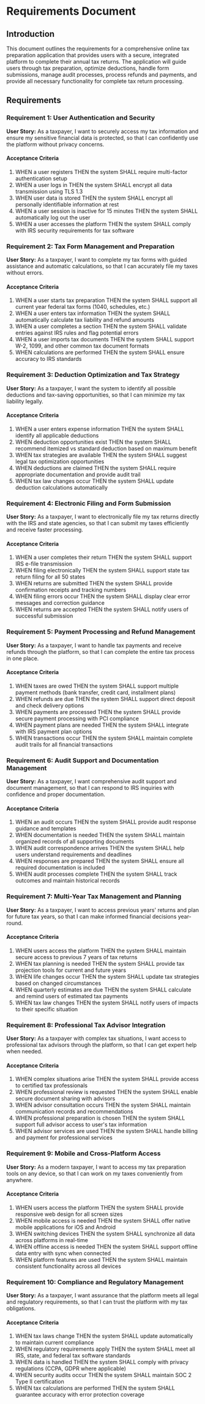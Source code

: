 # Requirements Document

## Introduction

This document outlines the requirements for a comprehensive online tax preparation application that provides users with a secure, integrated platform to complete their annual tax returns. The application will guide users through tax preparation, optimize deductions, handle form submissions, manage audit processes, process refunds and payments, and provide all necessary functionality for complete tax return processing.

## Requirements

### Requirement 1: User Authentication and Security

**User Story:** As a taxpayer, I want to securely access my tax information and ensure my sensitive financial data is protected, so that I can confidently use the platform without privacy concerns.

#### Acceptance Criteria

1. WHEN a user registers THEN the system SHALL require multi-factor authentication setup
2. WHEN a user logs in THEN the system SHALL encrypt all data transmission using TLS 1.3
3. WHEN user data is stored THEN the system SHALL encrypt all personally identifiable information at rest
4. WHEN a user session is inactive for 15 minutes THEN the system SHALL automatically log out the user
5. WHEN a user accesses the platform THEN the system SHALL comply with IRS security requirements for tax software

### Requirement 2: Tax Form Management and Preparation

**User Story:** As a taxpayer, I want to complete my tax forms with guided assistance and automatic calculations, so that I can accurately file my taxes without errors.

#### Acceptance Criteria

1. WHEN a user starts tax preparation THEN the system SHALL support all current year federal tax forms (1040, schedules, etc.)
2. WHEN a user enters tax information THEN the system SHALL automatically calculate tax liability and refund amounts
3. WHEN a user completes a section THEN the system SHALL validate entries against IRS rules and flag potential errors
4. WHEN a user imports tax documents THEN the system SHALL support W-2, 1099, and other common tax document formats
5. WHEN calculations are performed THEN the system SHALL ensure accuracy to IRS standards

### Requirement 3: Deduction Optimization and Tax Strategy

**User Story:** As a taxpayer, I want the system to identify all possible deductions and tax-saving opportunities, so that I can minimize my tax liability legally.

#### Acceptance Criteria

1. WHEN a user enters expense information THEN the system SHALL identify all applicable deductions
2. WHEN deduction opportunities exist THEN the system SHALL recommend itemized vs standard deduction based on maximum benefit
3. WHEN tax strategies are available THEN the system SHALL suggest legal tax optimization opportunities
4. WHEN deductions are claimed THEN the system SHALL require appropriate documentation and provide audit trail
5. WHEN tax law changes occur THEN the system SHALL update deduction calculations automatically

### Requirement 4: Electronic Filing and Form Submission

**User Story:** As a taxpayer, I want to electronically file my tax returns directly with the IRS and state agencies, so that I can submit my taxes efficiently and receive faster processing.

#### Acceptance Criteria

1. WHEN a user completes their return THEN the system SHALL support IRS e-file transmission
2. WHEN filing electronically THEN the system SHALL support state tax return filing for all 50 states
3. WHEN returns are submitted THEN the system SHALL provide confirmation receipts and tracking numbers
4. WHEN filing errors occur THEN the system SHALL display clear error messages and correction guidance
5. WHEN returns are accepted THEN the system SHALL notify users of successful submission

### Requirement 5: Payment Processing and Refund Management

**User Story:** As a taxpayer, I want to handle tax payments and receive refunds through the platform, so that I can complete the entire tax process in one place.

#### Acceptance Criteria

1. WHEN taxes are owed THEN the system SHALL support multiple payment methods (bank transfer, credit card, installment plans)
2. WHEN refunds are due THEN the system SHALL support direct deposit and check delivery options
3. WHEN payments are processed THEN the system SHALL provide secure payment processing with PCI compliance
4. WHEN payment plans are needed THEN the system SHALL integrate with IRS payment plan options
5. WHEN transactions occur THEN the system SHALL maintain complete audit trails for all financial transactions

### Requirement 6: Audit Support and Documentation Management

**User Story:** As a taxpayer, I want comprehensive audit support and document management, so that I can respond to IRS inquiries with confidence and proper documentation.

#### Acceptance Criteria

1. WHEN an audit occurs THEN the system SHALL provide audit response guidance and templates
2. WHEN documentation is needed THEN the system SHALL maintain organized records of all supporting documents
3. WHEN audit correspondence arrives THEN the system SHALL help users understand requirements and deadlines
4. WHEN responses are prepared THEN the system SHALL ensure all required documentation is included
5. WHEN audit processes complete THEN the system SHALL track outcomes and maintain historical records

### Requirement 7: Multi-Year Tax Management and Planning

**User Story:** As a taxpayer, I want to access previous years' returns and plan for future tax years, so that I can make informed financial decisions year-round.

#### Acceptance Criteria

1. WHEN users access the platform THEN the system SHALL maintain secure access to previous 7 years of tax returns
2. WHEN tax planning is needed THEN the system SHALL provide tax projection tools for current and future years
3. WHEN life changes occur THEN the system SHALL update tax strategies based on changed circumstances
4. WHEN quarterly estimates are due THEN the system SHALL calculate and remind users of estimated tax payments
5. WHEN tax law changes THEN the system SHALL notify users of impacts to their specific situation

### Requirement 8: Professional Tax Advisor Integration

**User Story:** As a taxpayer with complex tax situations, I want access to professional tax advisors through the platform, so that I can get expert help when needed.

#### Acceptance Criteria

1. WHEN complex situations arise THEN the system SHALL provide access to certified tax professionals
2. WHEN professional review is requested THEN the system SHALL enable secure document sharing with advisors
3. WHEN advisor consultation occurs THEN the system SHALL maintain communication records and recommendations
4. WHEN professional preparation is chosen THEN the system SHALL support full advisor access to user's tax information
5. WHEN advisor services are used THEN the system SHALL handle billing and payment for professional services

### Requirement 9: Mobile and Cross-Platform Access

**User Story:** As a modern taxpayer, I want to access my tax preparation tools on any device, so that I can work on my taxes conveniently from anywhere.

#### Acceptance Criteria

1. WHEN users access the platform THEN the system SHALL provide responsive web design for all screen sizes
2. WHEN mobile access is needed THEN the system SHALL offer native mobile applications for iOS and Android
3. WHEN switching devices THEN the system SHALL synchronize all data across platforms in real-time
4. WHEN offline access is needed THEN the system SHALL support offline data entry with sync when connected
5. WHEN platform features are used THEN the system SHALL maintain consistent functionality across all devices

### Requirement 10: Compliance and Regulatory Management

**User Story:** As a taxpayer, I want assurance that the platform meets all legal and regulatory requirements, so that I can trust the platform with my tax obligations.

#### Acceptance Criteria

1. WHEN tax laws change THEN the system SHALL update automatically to maintain current compliance
2. WHEN regulatory requirements apply THEN the system SHALL meet all IRS, state, and federal tax software standards
3. WHEN data is handled THEN the system SHALL comply with privacy regulations (CCPA, GDPR where applicable)
4. WHEN security audits occur THEN the system SHALL maintain SOC 2 Type II certification
5. WHEN tax calculations are performed THEN the system SHALL guarantee accuracy with error protection coverage